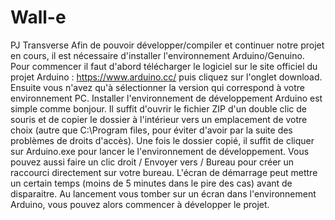 # Wall-e
PJ Transverse 
Afin de pouvoir développer/compiler et continuer notre projet en cours, il est nécessaire d'installer l'environnement Arduino/Genuino.
Pour commencer il faut d'abord télécharger le logiciel sur le site officiel du projet Arduino : https://www.arduino.cc/ puis cliquez sur l'onglet download.
Ensuite vous n'avez qu'à sélectionner la version qui correspond à votre environnement PC. Installer 
l'environnement de développement Arduino est simple comme bonjour. Il suffit d'ouvrir le fichier ZIP d'un double clic de souris et de copier le dossier à l'intérieur vers un emplacement de votre choix (autre que C:\Program files\, pour éviter d'avoir par la suite des problèmes de droits d'accès).
Une fois le dossier copié, il suffit de cliquer sur Arduino.exe pour lancer le l'environnement de développement. 
Vous pouvez aussi faire un clic droit / Envoyer vers / Bureau pour créer un raccourci directement sur votre bureau. 
L'écran de démarrage peut mettre un certain temps (moins de 5 minutes dans le pire des cas) avant de disparaitre. 
Au lancement vous tomber sur un écran dans l'environnement Arduino, vous pouvez alors commencer à développer le projet.
